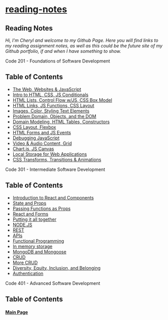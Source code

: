 # [reading-notes](https://cheryldee.github.io/reading-notes/)

## Reading Notes
_Hi, I'm Cheryl and welcome to my Github Page. Here you will find links to my reading assignment notes, as well as this could be the future site of my Github portfolio, if and when I have something to show._

Code 201 - Foundations of Software Development

## Table of Contents

  - [The Web, Websites &amp; JavaScript](https://cheryldee.github.io/reading-notes/201-class-01)
  - [Intro to HTML, CSS, JS Conditionals](https://cheryldee.github.io/reading-notes/201-class-02)
  - [HTML Lists, Control Flow w/JS, CSS Box Model](https://cheryldee.github.io/reading-notes/201-class-03)
  - [HTML Links, JS Functions, CSS Layout](https://cheryldee.github.io/reading-notes/201-class-04)
  - [Images, Color, Styling Text Elements](https://cheryldee.github.io/reading-notes/201-class-05)
  - [Problem Domain, Objects, and the DOM](https://cheryldee.github.io/reading-notes/201-class-06)
  - [Domain Modeling, HTML Tables, Constructors](https://cheryldee.github.io/reading-notes/201-class-07)
  - [CSS Layout, Flexbox](https://cheryldee.github.io/reading-notes/201-class-08)
  - [HTML Forms and JS Events](https://cheryldee.github.io/reading-notes/201-class-09)
  - [Debugging JavaScript](https://cheryldee.github.io/reading-notes/201-class-10)
  - [Video &amp; Audio Content, Grid](https://cheryldee.github.io/reading-notes/201-class-11)
  - [Chart.js, JS Canvas](https://cheryldee.github.io/reading-notes/201-class-12)
  - [Local Storage for Web Applications](https://cheryldee.github.io/reading-notes/201-class-13)
  - [CSS Transforms, Transitions &amp; Animations](https://cheryldee.github.io/reading-notes/201-class-14)

Code 301 - Intermediate Software Development

## Table of Contents

  - [Introduction to React and Components](https://cheryldee.github.io/reading-notes/301-class-01)
  - [State and Props](https://cheryldee.github.io/reading-notes/301-class-02)
  - [Passing Functions as Props](https://cheryldee.github.io/reading-notes/301-class-03)
  - [React and Forms](https://cheryldee.github.io/reading-notes/301-class-04)
  - [Putting it all together](https://cheryldee.github.io/reading-notes/301-class-05)
  - [NODE.JS](https://cheryldee.github.io/reading-notes/301-class-06)
  - [REST](https://cheryldee.github.io/reading-notes/301-class-07)
  - [APIs](https://cheryldee.github.io/reading-notes/301-class-08)
  - [Functional Programming](https://cheryldee.github.io/reading-notes/301-class-09)
  - [In memory storage](https://cheryldee.github.io/reading-notes/301-class-10)
  - [MongoDB and Mongoose](https://cheryldee.github.io/reading-notes/301-class-11)
  - [CRUD](https://cheryldee.github.io/reading-notes/301-class-12)
  - [More CRUD](https://cheryldee.github.io/reading-notes/301-class-13)
  - [Diversity, Equity, Inclusion, and Belonging](https://cheryldee.github.io/reading-notes/301-class-14)
  - [Authentication](https://cheryldee.github.io/reading-notes/301-class-15)


Code 401 - Advanced Software Development

## Table of Contents



#### [Main Page](https://cheryldee.github.io/reading-notes/)
